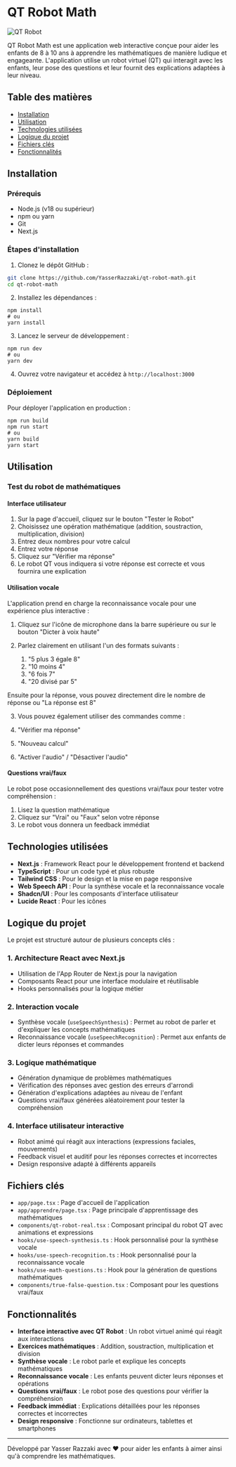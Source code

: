 # QT Robot Math

![QT Robot](https://hebbkx1anhila5yf.public.blob.vercel-storage.com/image-mPxPrXC43PxNdzoHPXLsRQp6tskmBv.png)

QT Robot Math est une application web interactive conçue pour aider les enfants de 8 à 10 ans à apprendre les mathématiques de manière ludique et engageante. L'application utilise un robot virtuel (QT) qui interagit avec les enfants, leur pose des questions et leur fournit des explications adaptées à leur niveau.

## Table des matières

- [Installation](#installation)
- [Utilisation](#utilisation)
- [Technologies utilisées](#technologies-utilisées)
- [Logique du projet](#logique-du-projet)
- [Fichiers clés](#fichiers-clés)
- [Fonctionnalités](#fonctionnalités)

## Installation

### Prérequis

- Node.js (v18 ou supérieur)
- npm ou yarn
- Git
- Next.js

### Étapes d'installation

1. Clonez le dépôt GitHub :

```bash
git clone https://github.com/YasserRazzaki/qt-robot-math.git
cd qt-robot-math
```

2. Installez les dépendances :


```shellscript
npm install
# ou
yarn install
```

3. Lancez le serveur de développement :


```shellscript
npm run dev
# ou
yarn dev
```

4. Ouvrez votre navigateur et accédez à `http://localhost:3000`


### Déploiement

Pour déployer l'application en production :

```shellscript
npm run build
npm run start
# ou
yarn build
yarn start
```

## Utilisation

### Test du robot de mathématiques

#### Interface utilisateur

1. Sur la page d'accueil, cliquez sur le bouton "Tester le Robot"
2. Choisissez une opération mathématique (addition, soustraction, multiplication, division)
3. Entrez deux nombres pour votre calcul
4. Entrez votre réponse
5. Cliquez sur "Vérifier ma réponse"
6. Le robot QT vous indiquera si votre réponse est correcte et vous fournira une explication


#### Utilisation vocale

L'application prend en charge la reconnaissance vocale pour une expérience plus interactive :

1. Cliquez sur l'icône de microphone dans la barre supérieure ou sur le bouton "Dicter à voix haute"
2. Parlez clairement en utilisant l'un des formats suivants :

    1. "5 plus 3 égale 8"
    2. "10 moins 4"
    3. "6 fois 7"
    4. "20 divisé par 5"

Ensuite pour la réponse, vous pouvez directement dire le nombre de réponse ou "La réponse est 8"

3. Vous pouvez également utiliser des commandes comme :

1. "Vérifier ma réponse"
2. "Nouveau calcul"
3. "Activer l'audio" / "Désactiver l'audio"


#### Questions vrai/faux

Le robot pose occasionnellement des questions vrai/faux pour tester votre compréhension :

1. Lisez la question mathématique
2. Cliquez sur "Vrai" ou "Faux" selon votre réponse
3. Le robot vous donnera un feedback immédiat


## Technologies utilisées

- **Next.js** : Framework React pour le développement frontend et backend
- **TypeScript** : Pour un code typé et plus robuste
- **Tailwind CSS** : Pour le design et la mise en page responsive
- **Web Speech API** : Pour la synthèse vocale et la reconnaissance vocale
- **Shadcn/UI** : Pour les composants d'interface utilisateur
- **Lucide React** : Pour les icônes


## Logique du projet

Le projet est structuré autour de plusieurs concepts clés :

### 1. Architecture React avec Next.js

- Utilisation de l'App Router de Next.js pour la navigation
- Composants React pour une interface modulaire et réutilisable
- Hooks personnalisés pour la logique métier


### 2. Interaction vocale

- Synthèse vocale (`useSpeechSynthesis`) : Permet au robot de parler et d'expliquer les concepts mathématiques
- Reconnaissance vocale (`useSpeechRecognition`) : Permet aux enfants de dicter leurs réponses et commandes


### 3. Logique mathématique

- Génération dynamique de problèmes mathématiques
- Vérification des réponses avec gestion des erreurs d'arrondi
- Génération d'explications adaptées au niveau de l'enfant
- Questions vrai/faux générées aléatoirement pour tester la compréhension


### 4. Interface utilisateur interactive

- Robot animé qui réagit aux interactions (expressions faciales, mouvements)
- Feedback visuel et auditif pour les réponses correctes et incorrectes
- Design responsive adapté à différents appareils


## Fichiers clés

- `app/page.tsx` : Page d'accueil de l'application
- `app/apprendre/page.tsx` : Page principale d'apprentissage des mathématiques
- `components/qt-robot-real.tsx` : Composant principal du robot QT avec animations et expressions
- `hooks/use-speech-synthesis.ts` : Hook personnalisé pour la synthèse vocale
- `hooks/use-speech-recognition.ts` : Hook personnalisé pour la reconnaissance vocale
- `hooks/use-math-questions.ts` : Hook pour la génération de questions mathématiques
- `components/true-false-question.tsx` : Composant pour les questions vrai/faux


## Fonctionnalités

- **Interface interactive avec QT Robot** : Un robot virtuel animé qui réagit aux interactions
- **Exercices mathématiques** : Addition, soustraction, multiplication et division
- **Synthèse vocale** : Le robot parle et explique les concepts mathématiques
- **Reconnaissance vocale** : Les enfants peuvent dicter leurs réponses et opérations
- **Questions vrai/faux** : Le robot pose des questions pour vérifier la compréhension
- **Feedback immédiat** : Explications détaillées pour les réponses correctes et incorrectes
- **Design responsive** : Fonctionne sur ordinateurs, tablettes et smartphones

---

Développé par Yasser Razzaki avec ❤️ pour aider les enfants à aimer ainsi qu'à comprendre les mathématiques.
